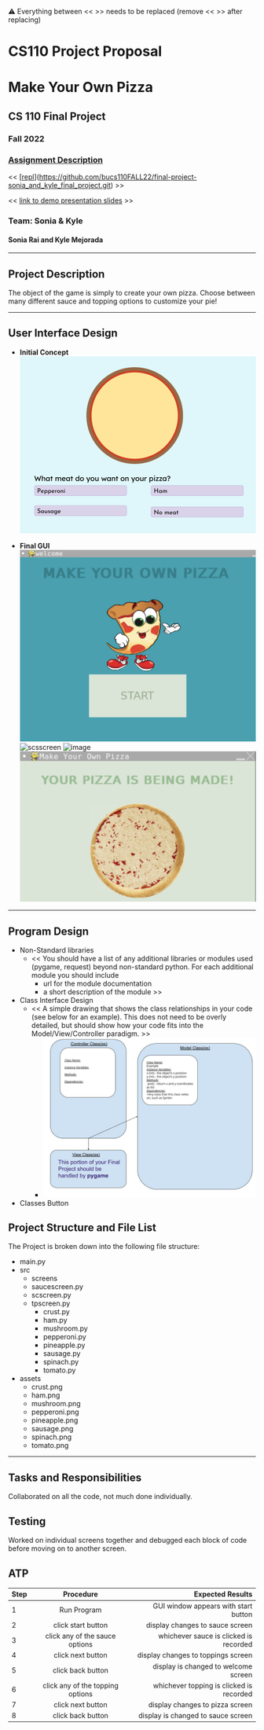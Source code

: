 :warning: Everything between << >> needs to be replaced (remove << >> after replacing)
# CS110 Project Proposal
# Make Your Own Pizza
## CS 110 Final Project
### Fall 2022
### [Assignment Description](https://docs.google.com/document/d/1H4R6yLL7som1lglyXWZ04RvTp_RvRFCCBn6sqv-82ps/edit?usp=sharing)

<< [[repl](#)](https://github.com/bucs110FALL22/final-project-sonia_and_kyle_final_project.git) >>

<< [link to demo presentation slides](#) >>

### Team: Sonia & Kyle
#### Sonia Rai and Kyle Mejorada

***

## Project Description

The object of the game is simply to create your own pizza. Choose between many different sauce and topping options to customize your pie!

***    

## User Interface Design

- **Initial Concept**
  ![initialconcept](initialconcept.png)
    
    
- **Final GUI**
  ![welcomescreen](welcomescreen.png)
  ![scsscreen](scsscreen.png)
  ![image](image.png)
  ![pizzascreen](pizzascreen.png)
***        

## Program Design

* Non-Standard libraries
    * << You should have a list of any additional libraries or modules used (pygame, request) beyond non-standard python. 
         For each additional module you should include
         - url for the module documentation
         - a short description of the module >>
* Class Interface Design
    * << A simple drawing that shows the class relationships in your code (see below for an example). This does not need to be overly detailed, but should show how your code fits into the Model/View/Controller paradigm. >>
        * ![class diagram](assets/class_diagram.jpg) 
* Classes
  Button
## Project Structure and File List

The Project is broken down into the following file structure:

* main.py
* src
  * screens
  * saucescreen.py
  * scscreen.py
  * tpscreen.py
    * crust.py
    * ham.py
    * mushroom.py
    * pepperoni.py
    * pineapple.py
    * sausage.py
    * spinach.py
    * tomato.py
* assets
  * crust.png
  * ham.png
  * mushroom.png
  * pepperoni.png
  * pineapple.png
  * sausage.png
  * spinach.png
  * tomato.png

***

## Tasks and Responsibilities 
Collaborated on all the code, not much done individually.
   

## Testing
Worked on individual screens together and debugged each block of code before moving on to another screen. 

## ATP

| Step                 |Procedure             |Expected Results                   |
|----------------------|:--------------------:|----------------------------------:|
|  1                   | Run Program  |GUI window appears with start button  |
|  2                   | click start button   | display changes to sauce screen      |
|  3                   | click any of the sauce options  |  whichever sauce is clicked is recorded  |
|  4                   | click next button  |  display changes to toppings screen  |
|  5                   |  click back button  |  display is changed to welcome screen  |
|  6                   |  click any of the topping options  |  whichever topping is clicked is recorded  |
|  7                   | click next button  |  display changes to pizza screen  |
|  8                   |  click back button  |  display is changed to sauce screen  |


